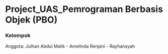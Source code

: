 # Project_UAS_Pemrograman Berbasis Objek (PBO)
### Kelompok 
Anggota: Julhan Abdul Malik - Amelinda Renjani - Rayhansyah
